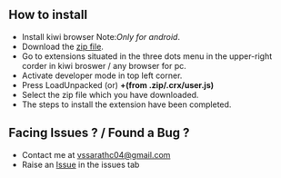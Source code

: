## How to install 

- Install kiwi browser Note:*Only for android*.
- Download the [zip file](https://github.com/Sarath191181208/wifi_creds_vitap/archive/refs/heads/master.zip).
- Go to extensions situated in the three dots menu in the upper-right corder in kiwi broswer / any browser for pc.
- Activate developer mode in top left corner.
- Press LoadUnpacked (or) **+(from .zip/.crx/user.js)**
- Select the zip file which you have downloaded.
- The steps to install the extension have been completed.

## Facing Issues ? / Found a Bug ?
- Contact me at vssarathc04@gmail.com
- Raise an [Issue](https://github.com/Sarath191181208/wifi_creds_vitap/issues) in the issues tab
